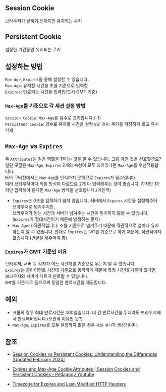 ## Session Cookie

브라우저가 닫히기 전까지만 유지되는 쿠키

## Persistent Cookie 

설정한 기간동안 유지되는 쿠키

## 설정하는 방법

`Max-Age`, `Expires`를 통해 설정할 수 있습니다.   
`Max-Age`: 유지할 시간을 초를 기준으로 입력함   
`Expires`: 만료되는 시간을 입력(반드시 GMT 기준)   

### `Max-Age`를 기준으로 각 세션 설정 방법

`Session Cookie`: `Max-Age`를 음수로 표기합니다.(-1)   
`Persistent Cookie`: 양수로 유지할 시간을 설정
`0일 경우`: 쿠키를 저장하지 않고 즉시 삭제

## `Max-Age` vs `Expires`

두 `Attributes`는 같은 역할을 한다는 것을 알 수 있습니다. 그럼 어떤 것을 선호할까요?   
일단 구글은 `Max-Age`, `Expires` 2개의 속성이 모두 되어있다면 `Max-Age`를 우선적용합니다.   
IE의 구버전에서는 `Max-Age`를 인식하지 못하므로 `Expires`가 필수입니다.   
여러 브라우저마다 작동 방식이 다르므로 2개 다 입력해주는 것이 좋습니다. 하지만 1가지만 입력해야 한다면 `Max-Age` 방식을 선호합니다.(개인적)   
- `Expires`는 0초를 입력하기 쉽지 않습니다. 서버에서 `Expires` 시간을 설정해주어 브라우저로 넘겨주지만,   
브라우저가 받는 시간과 서버가 넘겨주는 시간이 일치하지 않을 수 있습니다.(`Expires`가 절대시간이기 때문에 발생하는 문제)
- `Max-Age`가 직관적입니다. 초를 기준으로 넘겨주기 때문에 직관적으로 얼마나 유지하는지 알 수 있습니다. 반대로 `Expires`는 `GMT`를 기준으로 하기 때문에, 직관적이지 않습니다.(변환을 해주어야 함)

### `Expires`가 GMT 기준인 이유

브라우저, 서버 등 각자가 어느 시간대를 기준으로 두는지 알 수 없습니다.   
`Expires`는 클라이언트 시간대 기준으로 동작하기 때문에 특정 시간대 기준이 없다면, 브라우저와 서버가 다르게 만료될 수 있습니다.   
`GMT`를 기준으로 둠으로써 동일한 만료시간을 제공합니다.   

## 예외

- 크롬의 경우 최대 만료시간은 400일입니다. 더 긴 만료시간을 두더라도 브라우저에서 만료해버립니다.(보안적 이유인 듯?)
- `Max-Age`, `Expires`를 모두 설정하지 않을 경우 `세션 쿠키`가 생성됩니다.

## 참조

- [Session Cookies vs Persistent Cookies: Understanding the Differences [Updated February 2024]](https://secureprivacy.ai/blog/session-cookies-vs-persistent-cookies)

- [Expires and Max-Age Cookie Attributes | Session Cookies and Persistent Cookies - Pedagogy Youtube](https://www.youtube.com/watch?v=cRpQd7Fxpo8)

- [Timezone for Expires and Last-Modified HTTP Headers](https://stackoverflow.com/questions/1638932/timezone-for-expires-and-last-modified-http-headers)
